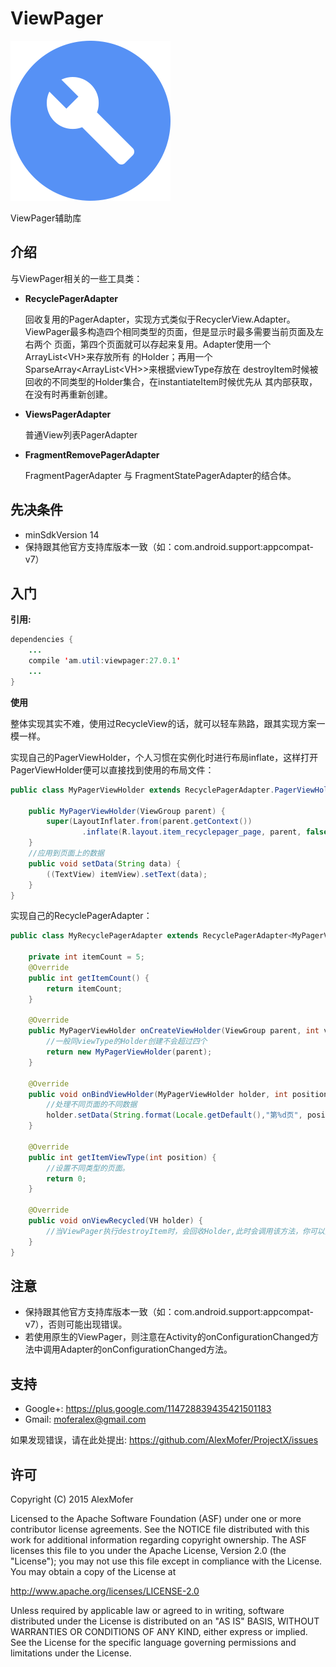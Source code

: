 ViewPager
=========

<img src="icon.png" alt="Icon"/>

ViewPager辅助库

介绍
---

与ViewPager相关的一些工具类：
- **RecyclePagerAdapter**

    回收复用的PagerAdapter，实现方式类似于RecyclerView.Adapter。
    ViewPager最多构造四个相同类型的页面，但是显示时最多需要当前页面及左右两个
    页面，第四个页面就可以存起来复用。Adapter使用一个ArrayList\<VH\>来存放所有
    的Holder；再用一个SparseArray\<ArrayList\<VH\>\>来根据viewType存放在
    destroyItem时候被回收的不同类型的Holder集合，在instantiateItem时候优先从
    其内部获取，在没有时再重新创建。

- **ViewsPagerAdapter**

    普通View列表PagerAdapter
- **FragmentRemovePagerAdapter**

    FragmentPagerAdapter 与 FragmentStatePagerAdapter的结合体。

先决条件
----

- minSdkVersion 14
- 保持跟其他官方支持库版本一致（如：com.android.support:appcompat-v7）

入门
---

**引用:**

```java
dependencies {
    ...
    compile 'am.util:viewpager:27.0.1'
    ...
}
```

**使用**

整体实现其实不难，使用过RecycleView的话，就可以轻车熟路，跟其实现方案一模一样。

实现自己的PagerViewHolder，个人习惯在实例化时进行布局inflate，这样打开
PagerViewHolder便可以直接找到使用的布局文件：

```java
public class MyPagerViewHolder extends RecyclePagerAdapter.PagerViewHolder {

    public MyPagerViewHolder(ViewGroup parent) {
        super(LayoutInflater.from(parent.getContext())
                .inflate(R.layout.item_recyclepager_page, parent, false));
    }
    //应用到页面上的数据
    public void setData(String data) {
        ((TextView) itemView).setText(data);
    }
}
```

实现自己的RecyclePagerAdapter：

```java
public class MyRecyclePagerAdapter extends RecyclePagerAdapter<MyPagerViewHolder> {

    private int itemCount = 5;
    @Override
    public int getItemCount() {
        return itemCount;
    }

    @Override
    public MyPagerViewHolder onCreateViewHolder(ViewGroup parent, int viewType) {
        //一般同viewType的Holder创建不会超过四个
        return new MyPagerViewHolder(parent);
    }

    @Override
    public void onBindViewHolder(MyPagerViewHolder holder, int position) {
        //处理不同页面的不同数据
        holder.setData(String.format(Locale.getDefault(),"第%d页", position + 1));
    }

    @Override
    public int getItemViewType(int position) {
        //设置不同类型的页面。
        return 0;
    }

    @Override
    public void onViewRecycled(VH holder) {
        //当ViewPager执行destroyItem时，会回收Holder,此时会调用该方法，你可以重写该方法实现你要的效果
    }
}
```

注意
---

- 保持跟其他官方支持库版本一致（如：com.android.support:appcompat-v7），否则可能出现错误。
- 若使用原生的ViewPager，则注意在Activity的onConfigurationChanged方法中调用Adapter的onConfigurationChanged方法。

支持
---

- Google+: https://plus.google.com/114728839435421501183
- Gmail: moferalex@gmail.com

如果发现错误，请在此处提出:
https://github.com/AlexMofer/ProjectX/issues

许可
---

Copyright (C) 2015 AlexMofer

Licensed to the Apache Software Foundation (ASF) under one or more contributor
license agreements.  See the NOTICE file distributed with this work for
additional information regarding copyright ownership.  The ASF licenses this
file to you under the Apache License, Version 2.0 (the "License"); you may not
use this file except in compliance with the License.  You may obtain a copy of
the License at

http://www.apache.org/licenses/LICENSE-2.0

Unless required by applicable law or agreed to in writing, software
distributed under the License is distributed on an "AS IS" BASIS, WITHOUT
WARRANTIES OR CONDITIONS OF ANY KIND, either express or implied.  See the
License for the specific language governing permissions and limitations under
the License.